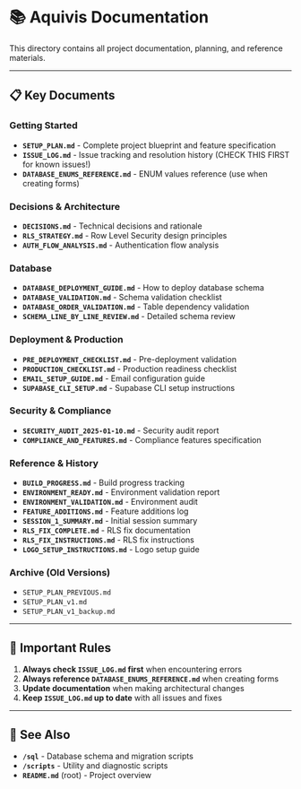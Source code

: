 # 📚 Aquivis Documentation

This directory contains all project documentation, planning, and reference materials.

---

## 📋 Key Documents

### **Getting Started**
- **`SETUP_PLAN.md`** - Complete project blueprint and feature specification
- **`ISSUE_LOG.md`** - Issue tracking and resolution history (CHECK THIS FIRST for known issues!)
- **`DATABASE_ENUMS_REFERENCE.md`** - ENUM values reference (use when creating forms)

### **Decisions & Architecture**
- **`DECISIONS.md`** - Technical decisions and rationale
- **`RLS_STRATEGY.md`** - Row Level Security design principles
- **`AUTH_FLOW_ANALYSIS.md`** - Authentication flow analysis

### **Database**
- **`DATABASE_DEPLOYMENT_GUIDE.md`** - How to deploy database schema
- **`DATABASE_VALIDATION.md`** - Schema validation checklist
- **`DATABASE_ORDER_VALIDATION.md`** - Table dependency validation
- **`SCHEMA_LINE_BY_LINE_REVIEW.md`** - Detailed schema review

### **Deployment & Production**
- **`PRE_DEPLOYMENT_CHECKLIST.md`** - Pre-deployment validation
- **`PRODUCTION_CHECKLIST.md`** - Production readiness checklist
- **`EMAIL_SETUP_GUIDE.md`** - Email configuration guide
- **`SUPABASE_CLI_SETUP.md`** - Supabase CLI setup instructions

### **Security & Compliance**
- **`SECURITY_AUDIT_2025-01-10.md`** - Security audit report
- **`COMPLIANCE_AND_FEATURES.md`** - Compliance features specification

### **Reference & History**
- **`BUILD_PROGRESS.md`** - Build progress tracking
- **`ENVIRONMENT_READY.md`** - Environment validation report
- **`ENVIRONMENT_VALIDATION.md`** - Environment audit
- **`FEATURE_ADDITIONS.md`** - Feature additions log
- **`SESSION_1_SUMMARY.md`** - Initial session summary
- **`RLS_FIX_COMPLETE.md`** - RLS fix documentation
- **`RLS_FIX_INSTRUCTIONS.md`** - RLS fix instructions
- **`LOGO_SETUP_INSTRUCTIONS.md`** - Logo setup guide

### **Archive (Old Versions)**
- `SETUP_PLAN_PREVIOUS.md`
- `SETUP_PLAN_v1.md`
- `SETUP_PLAN_v1_backup.md`

---

## 🚨 Important Rules

1. **Always check `ISSUE_LOG.md` first** when encountering errors
2. **Always reference `DATABASE_ENUMS_REFERENCE.md`** when creating forms
3. **Update documentation** when making architectural changes
4. **Keep `ISSUE_LOG.md` up to date** with all issues and fixes

---

## 📁 See Also

- **`/sql`** - Database schema and migration scripts
- **`/scripts`** - Utility and diagnostic scripts
- **`README.md`** (root) - Project overview

